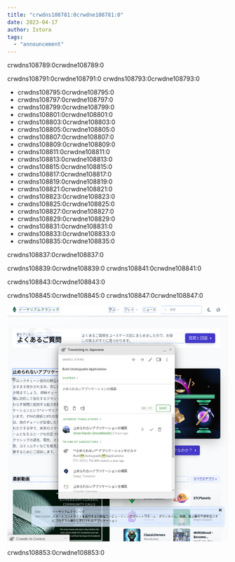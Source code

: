 ```yaml
---
title: "crwdns108781:0crwdne108781:0"
date: 2023-04-17
author: Istora
tags:
  - "announcement"
---
```


crwdns108789:0crwdne108789:0

crwdns108791:0crwdne108791:0 crwdns108793:0crwdne108793:0

- crwdns108795:0crwdne108795:0
- crwdns108797:0crwdne108797:0
- crwdns108799:0crwdne108799:0
- crwdns108801:0crwdne108801:0
- crwdns108803:0crwdne108803:0
- crwdns108805:0crwdne108805:0
- crwdns108807:0crwdne108807:0
- crwdns108809:0crwdne108809:0
- crwdns108811:0crwdne108811:0
- crwdns108813:0crwdne108813:0
- crwdns108815:0crwdne108815:0
- crwdns108817:0crwdne108817:0
- crwdns108819:0crwdne108819:0
- crwdns108821:0crwdne108821:0
- crwdns108823:0crwdne108823:0
- crwdns108825:0crwdne108825:0
- crwdns108827:0crwdne108827:0
- crwdns108829:0crwdne108829:0
- crwdns108831:0crwdne108831:0
- crwdns108833:0crwdne108833:0
- crwdns108835:0crwdne108835:0

crwdns108837:0crwdne108837:0

crwdns108839:0crwdne108839:0 crwdns108841:0crwdne108841:0

crwdns108843:0crwdne108843:0

crwdns108845:0crwdne108845:0 crwdns108847:0crwdne108847:0

![crwdns108851:0crwdne108851:0](./crowdin.png)

crwdns108853:0crwdne108853:0